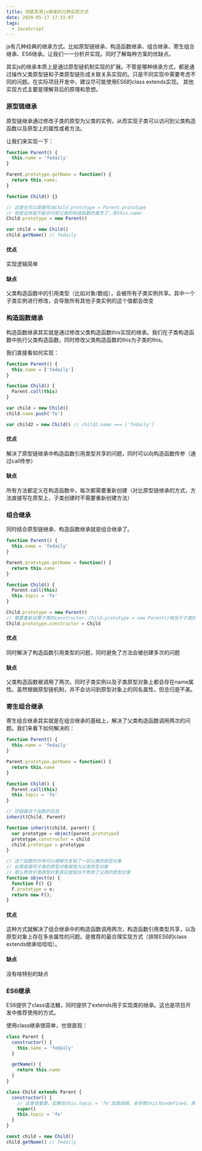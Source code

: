```yaml
---
title: 彻底弄清js继承的几种实现方式
date: 2020-05-17 17:31:07
tags:
  - JavaScript
---
```


js有几种经典的继承方式。比如原型链继承、构造函数继承、组合继承、寄生组合继承、ES6继承。让我们一一分析并实现。同时了解每种方案的优缺点。

其实js的继承本质上是通过原型链机制实现的扩展。不管是哪种继承方式，都是通过操作父类原型链和子类原型链形成关联关系实现的。只是不同实现中需要考虑不同的问题。在实际项目开发中，建议尽可能使用ES6的class extends实现。
其他实现方式主要是理解背后的原理和思想。

### 原型链继承
原型链继承通过修改子类的原型为父类的实例，从而实现子类可以访问到父类构造函数以及原型上的属性或者方法。

让我们来实现一下：
```javascript
function Parent() {
  this.name = 'fedaily'
}

Parent.prototype.getName = function() {
  return this.name;
}

function Child() {}

// 这里也可以直接写出Child.prototype = Parent.prototype
// 但是这样就不能访问到父类的构造函数的属性了，即this.name
Child.prototype = new Parent()

var child = new Child()
child.getName() // fedaily
```

#### 优点
实现逻辑简单

#### 缺点
父类构造函数中的引用类型（比如对象/数组），会被所有子类实例共享。其中一个子类实例进行修改，会导致所有其他子类实例的这个值都会改变

### 构造函数继承
构造函数继承其实就是通过修改父类构造函数this实现的继承。我们在子类构造函数中执行父类构造函数，同时修改父类构造函数的this为子类的this。

我们直接看如何实现：
```javascript
function Parent() {
  this.name = ['fedaily']
}

function Child() {
  Parent.call(this)
}

var child = new Child()
child.name.push('fe')

var child2 = new Child() // child2.name === ['fedaily']
```

#### 优点
解决了原型链继承中构造函数引用类型共享的问题，同时可以向构造函数传参（通过call传参）

#### 缺点
所有方法都定义在构造函数中，每次都需要重新创建（对比原型链继承的方式，方法直接写在原型上，子类创建时不需要重新创建方法）

### 组合继承
同时结合原型链继承、构造函数继承就是组合继承了。
```javascript
function Parent() {
  this.name = 'fedaily'
}

Parent.prototype.getName = function() {
  return this.name
}

function Child() {
  Parent.call(this)
  this.topic = 'fe'
}

Child.prototype = new Parent()
// 需要重新设置子类的constructor，Child.prototype = new Parent()相当于子类的原型对象完全被覆盖了
Child.prototype.constructor = Child
```

#### 优点
同时解决了构造函数引用类型的问题，同时避免了方法会被创建多次的问题

#### 缺点
父类构造函数被调用了两次。同时子类实例以及子类原型对象上都会存在name属性。虽然根据原型链机制，并不会访问到原型对象上的同名属性，但总归是不美。

### 寄生组合继承
寄生组合继承其实就是在组合继承的基础上，解决了父类构造函数调用两次的问题。我们来看下如何解决的：
```javascript
function Parent() {
  this.name = 'fedaily'
}

Parent.prototype.getName = function() {
  return this.name
}

function Child() {
  Parent.call(this)
  this.topic = 'fe'
}

// 仔细看这个函数的实现
inherit(Child, Parent)
```

```javascript
function inherit(child, parent) {
  var prototype = object(parent.prototype)
  prototype.constructor = child
  child.prototype = prototype
}

// 这个函数的作用可以理解为复制了一份父类的原型对象
// 如果直接将子类的原型对象赋值为父类原型对象
// 那么修改子类原型对象其实就相当于修改了父类的原型对象
function object(o) {
  function F() {}
  F.prototype = o;
  return new F();
}
```

#### 优点
这种方式就解决了组合继承中的构造函数调用两次，构造函数引用类型共享，以及原型对象上存在多余属性的问题。是推荐的最合理实现方式（排除ES6的class extends继承哈哈哈）。

#### 缺点
没有啥特别的缺点

### ES6继承
ES6提供了class语法糖，同时提供了extends用于实现类的继承。这也是项目开发中推荐使用的方式。

使用class继承很简单，也很直观：
```javascript
class Parent {
  constructor() {
    this.name = 'fedaily'
  }

  getName() {
    return this.name
  }
}

class Child extends Parent {
  constructor() {
    // 这里很重要，如果在this.topic = 'fe'后面调用，会导致this为undefined，具体原因可以详细了解ES6的class相关内容，这里不展开说明
    super()
    this.topic = 'fe'
  }
}

const child = new Child()
child.getName() // fedaily
```
